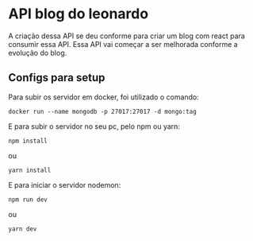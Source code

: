 # API blog do leonardo
<p>
    A criação dessa API se deu conforme para criar um blog com react para consumir essa API. Essa API vai começar a ser melhorada conforme a evolução do blog.
</p>

## Configs para setup

Para subir os servidor em docker, foi utilizado o comando:

    docker run --name mongodb -p 27017:27017 -d mongo:tag

E para subir o servidor no seu pc, pelo npm ou yarn:

    npm install
ou

    yarn install

E para iniciar o servidor nodemon:

    npm run dev

ou

    yarn dev
